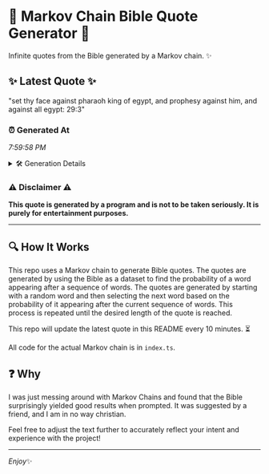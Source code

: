 # 📖 Markov Chain Bible Quote Generator 📖

Infinite quotes from the Bible generated by a Markov chain. ✨

## ✨ Latest Quote ✨
"set thy face against pharaoh king of egypt, and prophesy against him, and against all egypt: 29:3"

### ⏰ Generated At
*7:59:58 PM*

<details>
    <summary>🛠️ Generation Details</summary>
    <p>
        <strong>🌱 Seed:</strong> set<br>
        <strong>🔄 Iterations:</strong> 16<br>
        <strong>📜 Context History:</strong><br>[ set ]: thy<br>[ set, thy ]: face<br>[ set, thy, face ]: against<br>[ set, thy, face, against ]: pharaoh<br>[ set, thy, face, against, pharaoh ]: king<br>[ set, thy, face, against, pharaoh, king ]: of<br>[ thy, face, against, pharaoh, king, of ]: egypt,<br>[ face, against, pharaoh, king, of, egypt, ]: and<br>[ against, pharaoh, king, of, egypt,, and ]: prophesy<br>[ pharaoh, king, of, egypt,, and, prophesy ]: against<br>[ king, of, egypt,, and, prophesy, against ]: him,<br>[ of, egypt,, and, prophesy, against, him, ]: and<br>[ egypt,, and, prophesy, against, him,, and ]: against<br>[ and, prophesy, against, him,, and, against ]: all<br>[ prophesy, against, him,, and, against, all ]: egypt:<br>[ against, him,, and, against, all, egypt: ]: 29:3<br>
    </p>
</details>

### ⚠️ Disclaimer ⚠️
**This quote is generated by a program and is not to be taken seriously. It is purely for entertainment purposes.**

---

## 🔍 How It Works

This repo uses a Markov chain to generate Bible quotes. The quotes are generated by using the Bible as a dataset to find the probability of a word appearing after a sequence of words. The quotes are generated by starting with a random word and then selecting the next word based on the probability of it appearing after the current sequence of words. This process is repeated until the desired length of the quote is reached.

This repo will update the latest quote in this README every 10 minutes. ⏳

All code for the actual Markov chain is in `index.ts`.

## ❓ Why

I was just messing around with Markov Chains and found that the Bible surprisingly yielded good results when prompted. 
It was suggested by a friend, and I am in no way christian.

Feel free to adjust the text further to accurately reflect your intent and experience with the project!

---

*Enjoy*✨
